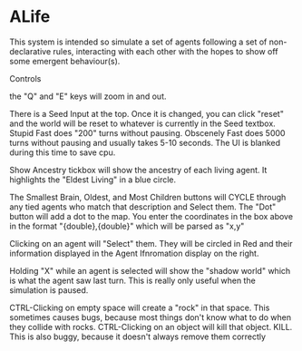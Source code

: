 # ALife

This system is intended so simulate a set of agents following a set of non-declarative rules, interacting with each other with the hopes to show off some emergent behaviour(s).

Controls

the "Q" and "E" keys will zoom in and out.

There is a Seed Input at the top. Once it is changed, you can click "reset" and the world will be reset to whatever is currently in the Seed textbox.
Stupid Fast does "200" turns without pausing.
Obscenely Fast does 5000 turns without pausing and usually takes 5-10 seconds. The UI is blanked during this time to save cpu.

Show Ancestry tickbox will show the ancestry of each living agent. It highlights the "Eldest Living" in a blue circle.

The Smallest Brain, Oldest, and Most Children buttons will CYCLE through any tied agents who match that description and Select them.
The "Dot" button will add a dot to the map. You enter the coordinates in the box above in the format "{double},{double}" which will be parsed as "x,y"

Clicking on an agent will "Select" them. They will be circled in Red and their information displayed in the Agent Ifnromation display on the right.

Holding "X" while an agent is selected will show the "shadow world" which is what the agent saw last turn. This is really only useful when the simulation is paused.

CTRL-Clicking on empty space will create a "rock" in that space. This sometimes causes bugs, because most things don't know what to do when they collide with rocks. 
CTRL-Clicking on an object will kill that object. KILL. This is also buggy, because it doesn't always remove them correctly


